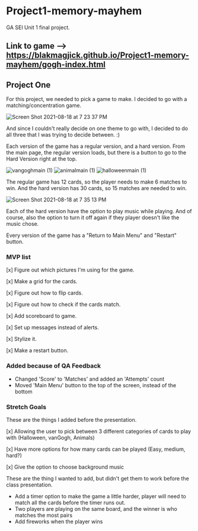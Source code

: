 # Project1-memory-mayhem
GA SEI Unit 1 final project.

## Link to game --> https://blakmagjick.github.io/Project1-memory-mayhem/gogh-index.html

## Project One
For this project, we needed to pick a game to make. 
I decided to go with a matching/concentration game. 

![Screen Shot 2021-08-18 at 7 23 37 PM](https://user-images.githubusercontent.com/6404196/129997675-08ee3fd8-ed73-43b6-9a92-eb0468f7f889.png)

And since I couldn't really decide on one theme to go with, I decided to do all three that I was trying to decide between. :) 

Each version of the game has a regular version, and a hard version. From the main page, the regular version loads, but there is a button to go to the Hard Version right at the top. 

![vangoghmain (1)](https://user-images.githubusercontent.com/6404196/129998211-0b610c63-b16d-4366-b993-6e86103e60b3.png)
![animalmain (1)](https://user-images.githubusercontent.com/6404196/129998214-2723f1d5-dc90-43c7-a4c5-f980eb159d10.png)
![halloweenmain (1)](https://user-images.githubusercontent.com/6404196/129998216-3760ea62-2cc9-4f22-9456-c0c0bf88b4e6.png)

The regular game has 12 cards, so the player needs to make 6 matches to win. 
And the hard version has 30 cards, so 15 matches are needed to win. 

![Screen Shot 2021-08-18 at 7 35 13 PM](https://user-images.githubusercontent.com/6404196/129998408-477f8464-976b-4e70-b14f-ad9c0ba9f31d.png)

Each of the hard version have the option to play music while playing. And of course, also the option to turn it off again if they player doesn't like the music chose. 

Every version of the game has a "Return to Main Menu" and "Restart" button.

### MVP list
[x] Figure out which pictures I'm using for the game.

[x] Make a grid for the cards.

[x] Figure out how to flip cards.

[x] Figure out how to check if the cards match.

[x] Add scoreboard to game.

[x] Set up messages instead of alerts.

[x] Stylize it.

[x] Make a restart button.

### Added because of QA Feedback
- Changed 'Score' to 'Matches' and added an 'Attempts' count
- Moved 'Main Menu' button to the top of the screen, instead of the bottom

### Stretch Goals
These are the things I added before the presentation.

[x] Allowing the user to pick between 3 different categories of cards to play with (Halloween, vanGogh, Animals)

[x] Have more options for how many cards can be played (Easy, medium, hard?)

[x] Give the option to choose background music

These are the thing I wanted to add, but didn't get them to work before the class presentation. 

- Add a timer option to make the game a little harder, player will need to match all the cards before the timer runs out.
- Two players are playing on the same board, and the winner is who matches the most pairs
- Add fireworks when the player wins



